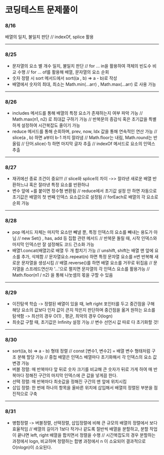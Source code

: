 # 코딩테스트 문제풀이

### 8/16 
배열의 일치, 불일치 판단 // indexOf, splice 활용
<hr>
  
### 8/25 
- 문자열의 요소 별 개수 일치, 불일치 판단 // for ... in을 활용하여 객체의 빈도수 비교 수행 // for ... of를 활용해 배열, 문자열의 요소 순회
- 숫자 정렬 시 sort 메서드에서 sort((a , b) => a - b)로 작성
- 배열에서 숫자의 최대, 최소는 Math.min(...arr) , Math.max(...arr) 로 사용 가능
<hr>
  
### 8/26 
- includes 메서드를 통해 배열의 특정 요소가 존재하는지 여부 파악 가능 // Math.max(n1, n2) 로 최대값 구하기 가능 // 반복문의 증감식 혹은 초기값을 특별하게 설정하여 시간복잡도 줄이기 가능
- reduce 메서드를 통해 순회하며, prev, now, Idx 값을 통해 연속적인 연산 가능 // slice(a , b) 하면 a부터 b-1 까지 잘라냄 // Math.floor는 내림, Math.round는 반올림 // 단어.slice(-1) 하면 마지막 글자 추출 // indexOf 메서드로 요소의 인덱스 추출
<hr>

### 8/27 
- 재귀에선 종료 조건이 중요!!! // slice와 splice의 차이 ->> 잘라낸 새로운 배열 반환하느냐 혹은 잘라낸 특정 요소를 반환하냐
- 변수 앞에 +를 붙이면 정수형 변환됨 // reduce에서 초기값 설정 안 하면 자동으로 초기값은 배열의 첫 번째 인덱스 요소값으로 설정됨 // forEach로 배열의 각 요소로 순회 가능
<hr>

### 8/28
- pop 메서드 자체는 마지막 요소만 빼낼 뿐, 특정 인덱스의 요소를 빼내는 용도가 아님 // new Set() , has, add 등 집합 관련 메서드 // 반복문 돌릴 때, 시작 인덱스와 마지막 인덱스만 잘 설정해도 코드 간소화 가능
- 배열1.concat(배열2)로 배열 두 개 합치기 가능 // unshift, shift는 배열 맨 앞에 요소를 추가, 삭제함 // 문자열요소.repeat(n) 하면 특정 문자열 요소를 n번 반복해 새로운 문자열을 생성시킴 // 배열.reverse()를 하면 배열 요소를 거꾸로 뒤집음 // 문자열을 스프레드연산자 '...'으로 펼치면 문자열의 각 인덱스 요소를 활용가능 // Math.floor(n1 / n2) 을 통해 나눗셈의 몫을 구할 수 있음
<hr>

### 8/29
- 이진탐색 학습 -> 정렬된 배열이 있을 때, left right 포인터를 두고 중간점을 구해 해당 요소의 값보다 인자 값이 큰지 작은지 판단하며 중간점을 옮겨 원하는 요소를 탐색함 -> 최선의 경우 O(1) , 평균, 최악의 경우 O(logn)
- 최솟값 구할 때, 초기값은 Infinity 설정 가능 // 변수 선언시 값 따로 다 초기화할 것!
<hr>

### 8/30
- sort((a, b) => a - b) 형태 정렬 // const [변수1, 변수2] = 배열 변수 형태처럼 구조 분해 할당 가능 // 중첩 배열은 인덱스 배열마다 초기화해서 각 인덱스의 요소 값 변경 가능
- 버블 정렬: 매 반복마다 앞 뒤로 숫자 크기를 비교해 큰 숫자가 뒤로 가게 하여 매 반복마다 정해진 구간의 마지막 인덱스에 큰 값을 넣게끔 한다.
- 선택 정렬: 매 반복마다 최솟값을 정해진 구간의 맨 앞에 위치시킴
- 삽입 정렬: 한 번에 하나의 항목을 올바른 위치에 삽입해서 배열의 정렬된 부분을 점진적으로 구축
<hr>

### 8/31
- 병합정렬 -> 버블정렬, 선택정렬, 삽입정렬에 비해 큰 규모의 배열의 정렬에서 보다 효율적임 // 배열의 길이가 1보다 작거나 같도록 절반씩 배열을 분할하고, 분할 작업이 끝나면 left, right 배열을 합치면서 정렬을 수행 // 시간복잡도의 경우 분할하는 과정에서 logn, 비교하며 정렬하는 합병 과정에서 n 이 소요되어 결과적으로 O(nlogn)이 소요된다.
